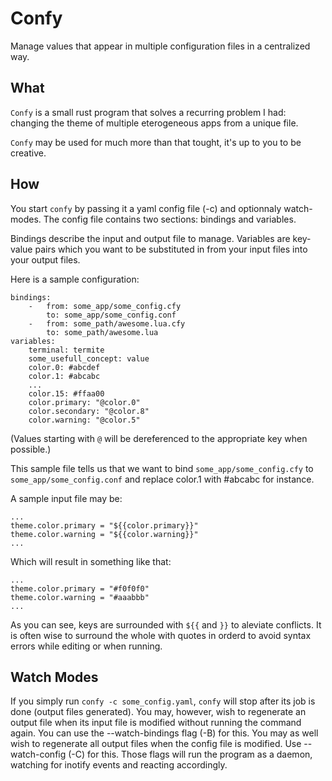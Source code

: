 # Confy

Manage values that appear in multiple configuration files in a centralized way.

## What

`Confy` is a small rust program that solves a recurring problem I had: changing the theme of multiple eterogeneous apps from a unique file.

`Confy` may be used for much more than that tought, it's up to you to be creative.

## How

You start `confy` by passing it a yaml config file (-c) and optionnaly watch-modes. The config file contains two sections: bindings and variables.

Bindings describe the input and output file to manage.
Variables are key-value pairs which you want to be substituted in from your input files into your output files.

Here is a sample configuration:

    bindings:
        -   from: some_app/some_config.cfy
            to: some_app/some_config.conf
        -   from: some_path/awesome.lua.cfy
            to: some_path/awesome.lua
    variables:
        terminal: termite
        some_usefull_concept: value
        color.0: #abcdef
        color.1: #abcabc
        ...
        color.15: #ffaa00
        color.primary: "@color.0"
        color.secondary: "@color.8"
        color.warning: "@color.5"

(Values starting with `@` will be dereferenced to the appropriate key when possible.)

This sample file tells us that we want to bind `some_app/some_config.cfy` to `some_app/some_config.conf` and replace color.1 with #abcabc for instance.

A sample input file may be:

    ...
    theme.color.primary = "${{color.primary}}"
    theme.color.warning = "${{color.warning}}"
    ...

Which will result in something like that:

    ...
    theme.color.primary = "#f0f0f0"
    theme.color.warning = "#aaabbb"
    ...

As you can see, keys are surrounded with `${{` and `}}` to aleviate conflicts. It is often wise to surround the whole with quotes in orderd to avoid syntax errors while editing or when running.

## Watch Modes

If you simply run `confy -c some_config.yaml`, `confy` will stop after its job is done (output files generated).
You may, however, wish to regenerate an output file when its input file is modified without running the command again. You can use the --watch-bindings flag (-B) for this.
You may as well wish to regenerate all output files when the config file is modified. Use --watch-config (-C) for this.
Those flags will run the program as a daemon, watching for inotify events and reacting accordingly.
